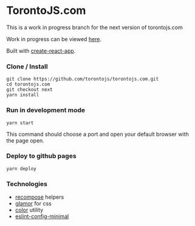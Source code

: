 # TorontoJS.com

This is a work in progress branch for the next version of torontojs.com

Work in progress can be viewed [here](https://torontojs.github.io/torontojs.com/).

Built with [create-react-app](https://github.com/facebookincubator/create-react-app).

### Clone / Install

```
git clone https://github.com/torontojs/torontojs.com.git
cd torontojs.com
git checkout next
yarn install
```

### Run in development mode

```
yarn start
```

This command should choose a port and open your default browser with the page open.

### Deploy to github pages

```
yarn deploy
```

### Technologies

- [recompose](https://github.com/acdlite/recompose) helpers
- [glamor](https://github.com/threepointone/glamor) for css
- [color](https://github.com/Qix-/color) utility
- [eslint-config-minimal](https://github.com/alex-wilmer/eslint-config-minimal)
